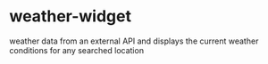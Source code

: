 
# weather-widget
weather data from an external API and displays the current weather conditions for any searched location
